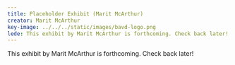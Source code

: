 ```yaml
---
title: Placeholder Exhibit (Marit McArthur)
creator: Marit McArthur
key-image: ../../../static/images/bavd-logo.png
lede: T﻿his exhibit by Marit McArthur is forthcoming. Check back later!
---
```

T﻿his exhibit by Marit McArthur is forthcoming. Check back later!
